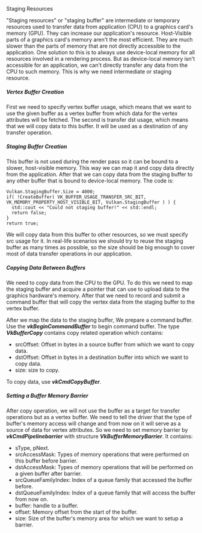Staging Resources

"Staging resources" or "staging buffer" are intermediate or temporary resources used to transfer data from application (CPU) to a graphics card's memory (GPU). They can increase our application's resource. Host-Visible parts of a graphics card's memory aren't the most efficient. They are much slower than the parts of memory that are not directly accessible to the application. One solution to this is to always use device-local memory for all resources involved in a rendering process. But as device-local memory isn't accessible for an application, we can't directly transfer any data from the CPU to such memory. This is why we need intermediate or staging resource.

##### Vertex Buffer Creation

First we need to specify vertex buffer usage, which means that we want to use the given buffer as a vertex buffer from which data for the vertex attributes will be fetched. The second is transfer dst usage, which means that we will copy data to this buffer. It will be used as a destination of any transfer operation.

##### Staging Buffer Creation

This buffer is not used during the render pass so it can be bound to a slower, host-visible memory. This way we can map it and copy data directly from the application. After that we can copy data from the staging buffer to any other buffer that is bound to device-local memory. The code is:

```
Vulkan.StagingBuffer.Size = 4000;
if( !CreateBuffer( VK_BUFFER_USAGE_TRANSFER_SRC_BIT, VK_MEMORY_PROPERTY_HOST_VISIBLE_BIT, Vulkan.StagingBuffer ) ) {
  std::cout << "Could not staging buffer!" << std::endl;
  return false;
}
return true;
```

We will copy data from this buffer to other resources, so we must specify src usage for it. In real-life scenarios we should try to reuse the staging buffer as many times as possible, so the size should be big enough to cover most of data transfer operations in our application.

##### Copying Data Between Buffers

We need to copy data from the CPU to the GPU. To do this we need to map the staging buffer and acquire a pointer that can use to upload data to the graphics hardware's memory. After that we need to record and submit a command buffer that will copy the vertex data from the staging buffer to the vertex buffer.

After we map the data to the staging buffer, We prepare a command buffer. Use the ***vkBeginCommandBuffer*** to begin command buffer. The type ***VkBufferCopy*** contains copy related operation which contains:

+ srcOffset: Offset in bytes in a source buffer from which we want to copy data.
+ dstOffset: Offset in bytes in a destination buffer into which we want to copy data.
+ size: size to copy.

To copy data, use ***vkCmdCopyBuffer***.

##### Setting a Buffer Memory Barrier

After copy operation, we will not use the buffer as a target for transfer operations but as a vertex buffer. We need to tell the driver that the type of buffer's memory access will change and from now on it will serve as a source of data for vertex attributes. So we need to set memory barrier by ***vkCmdPipelinebarrier*** with structure ***VkBufferMemoryBarrier***. It contains:

+ sType, pNext.
+ srcAccessMask: Types of memory operations that were performed on this buffer before barrier.
+ dstAccessMask: Types of memory operations that will be performed on a given buffer after barrier.
+ srcQueueFamilyIndex: Index of a queue family that accessed the buffer before.
+ dstQueueFamilyIndex: Index of a queue family that will access the buffer from now on.
+ buffer: handle to a buffer.
+ offset: Memory offset from the start of the buffer.
+ size: Size of the buffer's memory area for which we want to setup a barrier.



